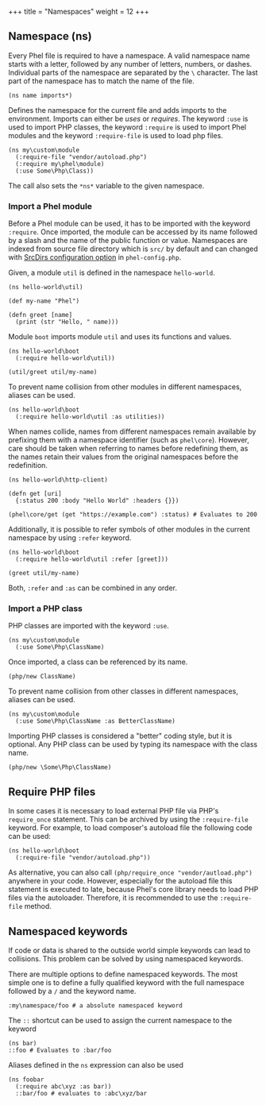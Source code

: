 +++
title = "Namespaces"
weight = 12
+++

## Namespace (ns)

Every Phel file is required to have a namespace. A valid namespace name starts with a letter, followed by any number of letters, numbers, or dashes. Individual parts of the namespace are separated by the `\` character. The last part of the namespace has to match the name of the file.

```phel
(ns name imports*)
```

Defines the namespace for the current file and adds imports to the environment. Imports can either be _uses_ or _requires_. The keyword `:use` is used to import PHP classes, the keyword `:require` is used to import Phel modules and the keyword `:require-file` is used to load php files.

```phel
(ns my\custom\module
  (:require-file "vendor/autoload.php")
  (:require my\phel\module)
  (:use Some\Php\Class))
```

The call also sets the `*ns*` variable to the given namespace.

### Import a Phel module

Before a Phel module can be used, it has to be imported with the keyword `:require`. Once imported, the module can be accessed by its name followed by a slash and the name of the public function or value. Namespaces are indexed from source file directory which is `src/` by default and can changed with [SrcDirs configuration option](/documentation/configuration/#srcdirs) in `phel-config.php`.

Given, a module `util` is defined in the namespace `hello-world`.

```phel
(ns hello-world\util)

(def my-name "Phel")

(defn greet [name]
  (print (str "Hello, " name)))
```

Module `boot` imports module `util` and uses its functions and values.

```phel
(ns hello-world\boot
  (:require hello-world\util))

(util/greet util/my-name)
```

To prevent name collision from other modules in different namespaces, aliases can be used.

```phel
(ns hello-world\boot
  (:require hello-world\util :as utilities))
```

When names collide, names from different namespaces remain available by prefixing them with a namespace identifier (such as `phel\core`). However, care should be taken when referring to names before redefining them, as the names retain their values from the original namespaces before the redefinition.

```phel
(ns hello-world\http-client)

(defn get [uri]
  {:status 200 :body "Hello World" :headers {}})

(phel\core/get (get "https://example.com") :status) # Evaluates to 200
```

Additionally, it is possible to refer symbols of other modules in the current namespace by using `:refer` keyword.

```phel
(ns hello-world\boot
  (:require hello-world\util :refer [greet]))

(greet util/my-name)
```

Both, `:refer` and `:as` can be combined in any order.

### Import a PHP class

PHP classes are imported with the keyword `:use`.

```phel
(ns my\custom\module
  (:use Some\Php\ClassName)
```

Once imported, a class can be referenced by its name.

```phel
(php/new ClassName)
```

To prevent name collision from other classes in different namespaces, aliases can be used.

```phel
(ns my\custom\module
  (:use Some\Php\ClassName :as BetterClassName)
```

Importing PHP classes is considered a "better" coding style, but it is optional. Any PHP class can be used by typing its namespace with the class name.

```phel
(php/new \Some\Php\ClassName)
```

## Require PHP files

In some cases it is necessary to load external PHP file via PHP's `require_once` statement. This can be archived by using the `:require-file` keyword. For example, to load composer's autoload file the following code can be used:

```
(ns hello-world\boot
  (:require-file "vendor/autoload.php"))
```

As alternative, you can also call `(php/require_once "vendor/autload.php")` anywhere in your code. However, especially for the autoload file this statement is executed to late, because Phel's core library needs to load PHP files via the autoloader. Therefore, it is recommended to use the `:require-file` method.

## Namespaced keywords

If code or data is shared to the outside world simple keywords can lead to collisions. This problem can be solved by using namespaced keywords.

There are multiple options to define namespaced keywords. The most simple one is to define a fully qualified keyword with the full namespace followed by a `/` and the keyword name.

```phel
:my\namespace/foo # a absolute namespaced keyword
```

The `::` shortcut can be used to assign the current namespace to the keyword

```phel
(ns bar)
::foo # Evaluates to :bar/foo
```

Aliases defined in the `ns` expression can also be used

```phel
(ns foobar
  (:require abc\xyz :as bar))
  ::bar/foo # evaluates to :abc\xyz/bar
```

